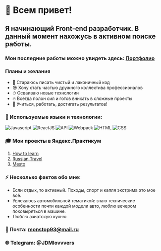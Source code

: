 # 👋 Всем привет!

## Я начинающий Front-end разработчик. В данный момент нахожусь в активном поиске работы.

### Мои последние работы можно увидеть здесь: [Портфолио](https://github.com/VladislavSmirnovS?tab=repositories)

### Планы и желания

- 🧼 Стараюсь писать чистый и лаконичный код
- 😎 Хочу стать частью дружного коллектива профессионалов
- ⏱ Осваиваю новые технологии
- 🔥 Всегда полон сил и готов вникать в сложные проекты
- 🚀 Учиться, работать, достигать результатов!

### 🔧 Используемые языки и технологии:

![Javascript](https://img.shields.io/badge/-Javascript-0d1117?style=for-the-badge&logo=Javascript)
![ReactJS](https://img.shields.io/badge/-ReactJS-0d1117?style=for-the-badge&logo=React)
![API](<https://img.shields.io/badge/-REST API-0d1117?style=for-the-badge>)
![Webpack](https://img.shields.io/badge/-Webpack-0d1117?style=for-the-badge&logo=Webpack)
![HTML](https://img.shields.io/badge/-HTML-0d1117?style=for-the-badge&logo=html5)
![CSS](https://img.shields.io/badge/-CSS-0d1117?style=for-the-badge&logo=css3)

### 🎓 Mои проекты в Яндекс.Практикум

1.  [How to learn](https://vladislavsmirnovs.github.io/how-to-learn/)
2.  [Russian Travel](https://vladislavsmirnovs.github.io/russian-travel/)
3.  [Mesto](https://vladislavsmirnovs.github.io/mesto/)

### ⚡ Несколько фактов обо мне:

- Если отдых, то активный. Походы, спорт и капля экстрима это мое всё.
- Увлекаюсь автомобильной тематикой: знаю технические особенности почти каждой модели авто, люблю вечером поковыряться в машине. 
- Люблю азиатскую кухню

### 📧 Почта: monstop93@mail.ru

### 🌐 Telegram: @JDMlovvvers

